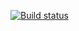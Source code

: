 [![Build status](https://ci.appveyor.com/api/projects/status/t6bhr89da2fdmpbi?svg=true)](https://ci.appveyor.com/project/shayu78/ajs-containers-2)
